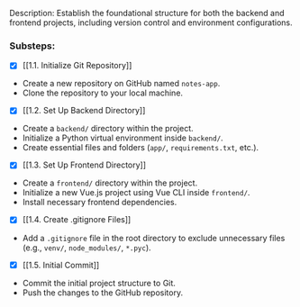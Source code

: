 Description: Establish the foundational structure for both the backend and frontend projects, including version control and environment configurations.

### Substeps:

- [x] [[1.1. Initialize Git Repository]]

- Create a new repository on GitHub named `notes-app`.
- Clone the repository to your local machine.

- [x] [[1.2. Set Up Backend Directory]]

- Create a `backend/` directory within the project.
- Initialize a Python virtual environment inside `backend/`.
- Create essential files and folders (`app/`, `requirements.txt`, etc.).

- [x] [[1.3. Set Up Frontend Directory]]

- Create a `frontend/` directory within the project.
- Initialize a new Vue.js project using Vue CLI inside `frontend/`.
- Install necessary frontend dependencies.

- [x] [[1.4. Create .gitignore Files]]

- Add a `.gitignore` file in the root directory to exclude unnecessary files (e.g., `venv/`, `node_modules/`, `*.pyc`).

- [x] [[1.5. Initial Commit]]

- Commit the initial project structure to Git.
- Push the changes to the GitHub repository.